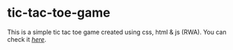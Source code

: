 # tic-tac-toe-game
This is a simple tic tac toe game created using css, html & js (RWA).
You can check it [_here_](https://illustrious-strudel-0e9732.netlify.app/).
